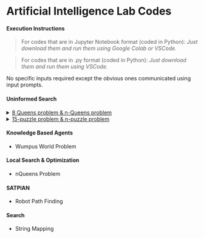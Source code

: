 # Artificial Intelligence Lab Codes

#### Execution Instructions

> For codes that are in Jupyter Notebook format (coded in Python):
> _Just download them and run them using Google Colab or VSCode._

> For codes that are in .py format (coded in Python):
> _Just download them and run them using VSCode._

No specific inputs required except the obvious ones communicated using input prompts.

#### Uninformed Search

<details>
  <summary> <ins>8 Queens problem & n-Queens problem</ins> </summary>
  
  The goal of the n-queens problem is to place n queens on a chessboard such that no queen attacks any other. 
  The problem formulation in terms of the state-space is as follows:
  
  * States: Any arrangement of 0-n queens on the board is a state.
  * Initial State: No queens on the board.
  * Actions: Add a queen to any empty square.
  * Transition Model: Returns the board with a queen added to the specified square.
  * Goal test: n queens are on the board, none attacked.
  
  Write a program to:
  1. Solve the problem starting from the initial state and print the solution chessboard.
  2. Print the number of solutions to the problem.
  3. Print the number of non-attacking states.

</details>

<details>
  <summary> <ins>15-puzzle problem & n-puzzle problem</ins> </summary>
  
   As an input, you will be given an initial and a goal board configuration and your task is to find a sequence of moves that takes the initial board
  configuration to the goal board configuration. 
  
  The problem formulation in terms of the state-space is as follows:

  * States: Any arrangement of numbers 1-15 on the board together with a blank cell is a state.
  * Initial State: A random placement of numbers 1-15 and the blank in the 16 cells of the board.
  * Actions: up,down,left,right. The respective action swaps the number to the up,down,left,right
  of the blank cell with the blank cell.
  * Transition Model: Returns the new board after an application of the action.
  * Goal test: Whether the current state matches with the goal configuration.

  Implement the graph search algorithm to print a path from the initial state leading to the goal
  state along with the corresponding action sequence (initial-board – up – next-board – down – next
  board – ... – right – goal-board)
  </details>

#### Knowledge Based Agents

* Wumpus World Problem

#### Local Search & Optimization

* nQueens Problem

#### SATPlAN

* Robot Path Finding

#### Search

* String Mapping
